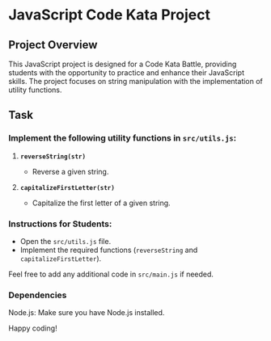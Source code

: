 # JavaScript Code Kata Project

## Project Overview

This JavaScript project is designed for a Code Kata Battle, providing students with the opportunity to practice and enhance their JavaScript skills. The project focuses on string manipulation with the implementation of utility functions.

## Task

### Implement the following utility functions in `src/utils.js`:

1. **`reverseString(str)`**

   - Reverse a given string.

2. **`capitalizeFirstLetter(str)`**
   - Capitalize the first letter of a given string.

### Instructions for Students:

- Open the `src/utils.js` file.
- Implement the required functions (`reverseString` and `capitalizeFirstLetter`).

Feel free to add any additional code in `src/main.js` if needed.

### Dependencies

Node.js: Make sure you have Node.js installed.

Happy coding!
